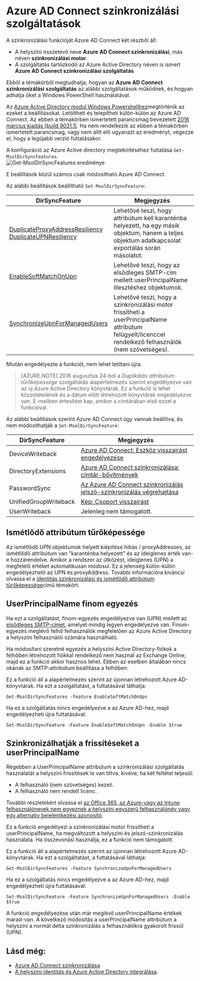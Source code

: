 <properties
    pageTitle="Azure AD Connect szinkronizálási szolgáltatások és konfigurációs |} Microsoft Azure"
    description="Azure AD Connect szinkronizálási szolgáltatás szolgáltatás mellett funkcióit ismerteti."
    services="active-directory"
    documentationCenter=""
    authors="andkjell"
    manager="femila"
    editor=""/>

<tags
    ms.service="active-directory"
    ms.workload="identity"
    ms.tgt_pltfrm="na"
    ms.devlang="na"
    ms.topic="article"
    ms.date="08/22/2016"
    ms.author="andkjell;markvi"/>

# <a name="azure-ad-connect-sync-service-features"></a>Azure AD Connect szinkronizálási szolgáltatások

A szinkronizálási funkcióját Azure AD Connect két részből áll:

- A helyszíni összetevő neve **Azure AD Connect szinkronizálási**, más néven **szinkronizálási motor**.
- A szolgáltatás tartózkodó az Azure Active Directory néven is ismert **Azure AD Connect szinkronizálási szolgáltatás**

Ebből a témakörből megtudhatja, hogyan az **Azure AD Connect szinkronizálási szolgáltatás** az alábbi szolgáltatások működnek, és hogyan adhatja őket a Windows PowerShell használatával.

Az [Azure Active Directory modul Windows Powershellhez](http://aka.ms/aadposh)megtörténik az ezeket a beállításokat. Letöltheti és telepítheti külön-külön az Azure AD Connect. Az ebben a témakörben ismertetett parancsmag bevezetett [2016 március kiadás (build 9031.1)](http://social.technet.microsoft.com/wiki/contents/articles/28552.microsoft-azure-active-directory-powershell-module-version-release-history.aspx#Version_9031_1). Ha nem rendelkezik az ebben a témakörben ismertetett parancsmag, vagy nem állít elő ugyanazt az eredményt, végezze el, hogy a legújabb verzió futtatásakor.

A konfiguráció az Azure Active directory megtekintéséhez futtatása `Get-MsolDirSyncFeatures`.  
![Get-MsolDirSyncFeatures eredménye](./media/active-directory-aadconnectsyncservice-features/getmsoldirsyncfeatures.png)

E beállítások közül számos csak módosítható Azure AD Connect.

Az alábbi beállítások beállítható `Set-MsolDirSyncFeature`:

DirSyncFeature | Megjegyzés
--- | ---
[DuplicateProxyAddressResiliency<br/>DuplicateUPNResiliency](#duplicate-attribute-resiliency) | Lehetővé teszi, hogy attribútum kell karanténba helyezett, ha egy másik objektum, hanem a teljes objektum adatkapcsolat exportálás során másolatot.
[EnableSoftMatchOnUpn](#userprincipalname-soft-match) | Lehetővé teszi, hogy az elsődleges SMTP-cím mellett userPrincipalName illesztéshez objektumok.
[SynchronizeUpnForManagedUsers](#synchronize-userprincipalname-updates) | Lehetővé teszi, hogy a szinkronizálási motor frissítheti a userPrincipalName attribútum felügyelt/licenccel rendelkező felhasználók (nem szövetséges).

Miután engedélyezte a funkciót, nem lehet letiltani újra.

>[AZURE.NOTE] 2016 augusztus 24-ból a *Duplikálás attribútum tűrőképessége* szolgáltatás alapértelmezés szerint engedélyezve van az új Azure Active Directory könyvtárak. Ez a funkció is lehet közzétételének és a dátum előtt létrehozott könyvtárak engedélyezve van. E-mailben értesítést kap, amikor a címtárában első ezzel a funkcióval.

Az alábbi beállítások szerint Azure AD Connect úgy vannak beállítva, és nem módosíthatják a `Set-MsolDirSyncFeature`:

DirSyncFeature | Megjegyzés
--- | ---
DeviceWriteback | [Azure AD Connect: Eszköz visszaírást engedélyezése](active-directory-aadconnect-feature-device-writeback.md)
DirectoryExtensions | [Azure AD Connect szinkronizálása: címtár-bővítmények](active-directory-aadconnectsync-feature-directory-extensions.md)
PasswordSync | [Az Azure AD Connect szinkronizálás jelszó-szinkronizálás végrehajtása](active-directory-aadconnectsync-implement-password-synchronization.md)
UnifiedGroupWriteback | [Kép: Csoport visszaírást](active-directory-aadconnect-feature-preview.md#group-writeback)
UserWriteback | Jelenleg nem támogatott.

## <a name="duplicate-attribute-resiliency"></a>Ismétlődő attribútum tűrőképessége
Az ismétlődő UPN objektumok helyett kiépítése hibás / proxyAddresses, az ismétlődő attribútum van "karanténba helyezett" és az ideiglenes érték van-e hozzárendelve. Amikor a rendszer az ütközést, ideiglenes (UPN) a megfelelő értéket automatikusan módosul. Ez a jelenség külön-külön engedélyezhető az UPN és proxyAddress. További információra kíváncsi olvassa el a [identitás szinkronizálási és ismétlődő attribútum tűrőképessége](active-directory-aadconnectsyncservice-duplicate-attribute-resiliency.md)című témakört.

## <a name="userprincipalname-soft-match"></a>UserPrincipalName finom egyezés
Ha ezt a szolgáltatást, finom-egyezés engedélyezve van (UPN) mellett az [elsődleges SMTP-címet](https://support.microsoft.com/kb/2641663), amelyet mindig legyen engedélyezve van. Finom-egyezés meglévő felhő felhasználók megfelelően az Azure Active Directory a helyszíni felhasználói számára használható.

Ha módosítani szeretné egyezés a helyszíni Active Directory-fiókok a felhőben létrehozott fiókkal rendelkező nem használ az Exchange Online, majd ez a funkció akkor hasznos lehet. Ebben az esetben általában nincs okának az SMTP-attribútum beállítása a felhőben.

Ez a funkció áll a alapértelmezés szerint az újonnan létrehozott Azure AD-könyvtárak. Ha ezt a szolgáltatást, a futtatásával láthatja:  
```
Get-MsolDirSyncFeatures -Feature EnableSoftMatchOnUpn
```

Ha ez a szolgáltatás nincs engedélyezve a az Azure AD-hez, majd engedélyezheti újra futtatásával:  
```
Set-MsolDirSyncFeature -Feature EnableSoftMatchOnUpn -Enable $true
```

## <a name="synchronize-userprincipalname-updates"></a>Szinkronizálhatják a frissítéseket a userPrincipalName
Régebben a UserPrincipalName attribútum a szinkronizálási szolgáltatás használatát a helyszíni frissítések le van tiltva, kivéve, ha két feltétel teljesül:

- A felhasználó (nem szövetséges) kezeli.
- A felhasználó nem rendelt licenc.

További részletekért olvassa el [az Office 365, az Azure-vagy az Intune felhasználónevek nem egyeznek a helyszíni egyszerű felhasználónév vagy egy alternatív bejelentkezési azonosító](https://support.microsoft.com/kb/2523192).

Ez a funkció engedélyezi a szinkronizálási motor frissítheti a userPrincipalName, ha megváltozott a helyszíni és jelszó-szinkronizálás használata. Ha összevonási használja, ez a funkció nem támogatott.

Ez a funkció áll a alapértelmezés szerint az újonnan létrehozott Azure AD-könyvtárak. Ha ezt a szolgáltatást, a futtatásával láthatja:  
```
Get-MsolDirSyncFeatures -Feature SynchronizeUpnForManagedUsers
```

Ha ez a szolgáltatás nincs engedélyezve a az Azure AD-hez, majd engedélyezheti újra futtatásával:  
```
Set-MsolDirSyncFeature -Feature SynchronizeUpnForManagedUsers -Enable $true
```

A funkció engedélyezése után már meglévő userPrincipalName értékek marad-van. A következő módosítás a userPrincipalName attribútum a helyszíni a normál delta szinkronizálás a felhasználókra gyakorolt frissül (UPN).  

## <a name="see-also"></a>Lásd még:

- [Azure AD Connect szinkronizálása](active-directory-aadconnectsync-whatis.md)
- [A helyszíni identitás és Azure Active Directory integrálása](active-directory-aadconnect.md).
